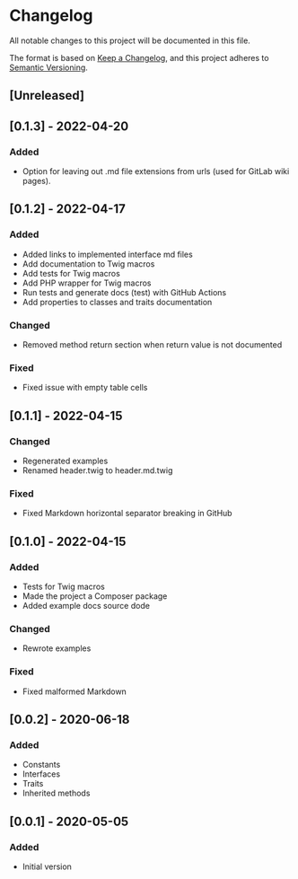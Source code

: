 # Changelog
All notable changes to this project will be documented in this file.

The format is based on [Keep a Changelog](https://keepachangelog.com/en/1.0.0/),
and this project adheres to [Semantic Versioning](https://semver.org/spec/v2.0.0.html).

## [Unreleased]

## [0.1.3] - 2022-04-20
### Added
- Option for leaving out .md file extensions from urls (used for GitLab wiki pages).

## [0.1.2] - 2022-04-17
### Added
- Added links to implemented interface md files
- Add documentation to Twig macros
- Add tests for Twig macros
- Add PHP wrapper for Twig macros
- Run tests and generate docs (test) with GitHub Actions
- Add properties to classes and traits documentation

### Changed
- Removed method return section when return value is not documented

### Fixed
- Fixed issue with empty table cells

## [0.1.1] - 2022-04-15
### Changed
- Regenerated examples
- Renamed header.twig to header.md.twig

### Fixed
- Fixed Markdown horizontal separator breaking in GitHub

## [0.1.0] - 2022-04-15
### Added
- Tests for Twig macros
- Made the project a Composer package
- Added example docs source dode

### Changed
- Rewrote examples

### Fixed
- Fixed malformed Markdown

## [0.0.2] - 2020-06-18
### Added
- Constants
- Interfaces
- Traits
- Inherited methods

## [0.0.1] - 2020-05-05
### Added
- Initial version
